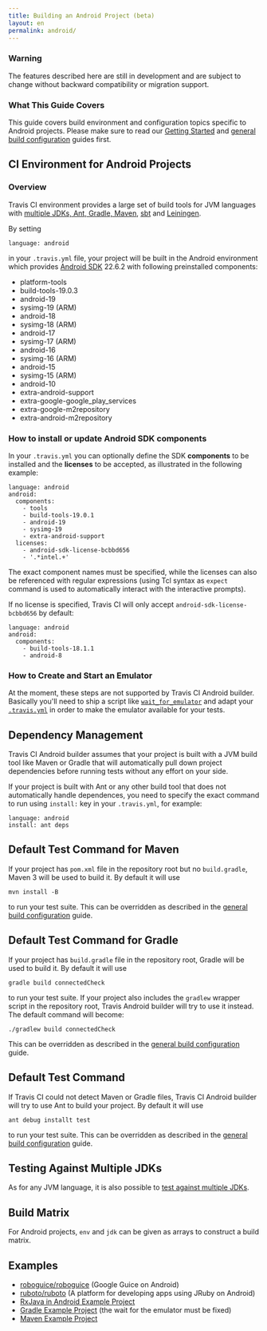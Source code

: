 ```yaml
---
title: Building an Android Project (beta)
layout: en
permalink: android/
---
```


### Warning

The features described here are still in development and are subject to change without backward compatibility or migration support.

### What This Guide Covers

This guide covers build environment and configuration topics specific to Android projects. Please make sure to read our [Getting Started](/user/getting-started/) and [general build configuration](/user/build-configuration/) guides first.

## CI Environment for Android Projects

### Overview

Travis CI environment provides a large set of build tools for JVM languages with [multiple JDKs, Ant, Gradle, Maven](/user/languages/java/#Overview), [sbt](/user/languages/scala#Projects-using-sbt) and [Leiningen](/user/languages/clojure).

By setting

    language: android

in your `.travis.yml` file, your project will be built in the Android environment which provides [Android SDK](http://developer.android.com/sdk) 22.6.2 with following preinstalled components:

- platform-tools
- build-tools-19.0.3
- android-19
- sysimg-19 (ARM)
- android-18
- sysimg-18 (ARM)
- android-17
- sysimg-17 (ARM)
- android-16
- sysimg-16 (ARM)
- android-15
- sysimg-15 (ARM)
- android-10
- extra-android-support
- extra-google-google_play_services
- extra-google-m2repository
- extra-android-m2repository

### How to install or update Android SDK components

In your `.travis.yml` you can optionally define the SDK **components** to be installed and the **licenses** to be accepted, as illustrated in the following example:

    language: android
    android:
      components:
        - tools
        - build-tools-19.0.1
        - android-19
        - sysimg-19
        - extra-android-support
      licenses:
        - android-sdk-license-bcbbd656
        - '.*intel.+'

The exact component names must be specified, while the licenses can also be referenced with regular expressions (using Tcl syntax as `expect` command is used to automatically interact with the interactive prompts).

If no license is specified, Travis CI will only accept `android-sdk-license-bcbbd656` by default:

    language: android
    android:
      components:
        - build-tools-18.1.1
        - android-8

### How to Create and Start an Emulator

At the moment, these steps are not supported by Travis CI Android builder.
Basically you'll need to ship a script like [`wait_for_emulator`](https://github.com/andrewhr/rxjava-android-example/blob/master/ci/wait_for_emulator) and adapt your [`.travis.yml`](https://github.com/andrewhr/rxjava-android-example/blob/master/.travis.yml) in order to make the emulator available for your tests.

## Dependency Management

Travis CI Android builder assumes that your project is built with a JVM build tool like Maven or Gradle that will automatically pull down project dependencies before running tests without any effort on your side.

If your project is built with Ant or any other build tool that does not automatically handle dependences, you need to specify the exact command to run using `install:` key in your `.travis.yml`, for example:

    language: android
    install: ant deps

## Default Test Command for Maven

If your project has `pom.xml` file in the repository root but no `build.gradle`, Maven 3 will be used to build it. By default it will use

    mvn install -B

to run your test suite. This can be overridden as described in the [general build configuration](/user/build-configuration/) guide.

## Default Test Command for Gradle

If your project has `build.gradle` file in the repository root, Gradle will be used to build it. By default it will use

    gradle build connectedCheck

to run your test suite. If your project also includes the `gradlew` wrapper script in the repository root, Travis Android builder will try to use it instead. The default command will become:

    ./gradlew build connectedCheck

This can be overridden as described in the [general build configuration](/user/build-configuration/) guide.

## Default Test Command

If Travis CI could not detect Maven or Gradle files, Travis CI Android builder will try to use Ant to build your project. By default it will use

    ant debug installt test

to run your test suite. This can be overridden as described in the [general build configuration](/user/build-configuration/) guide.

## Testing Against Multiple JDKs

As for any JVM language, it is also possible to [test against multiple JDKs](/user/languages/java/#Testing-Against-Multiple-JDKs).

## Build Matrix

For Android projects, `env` and `jdk` can be given as arrays to construct a build matrix.

## Examples

* [roboguice/roboguice](https://github.com/roboguice/roboguice/blob/master/.travis.yml) (Google Guice on Android)
* [ruboto/ruboto](https://github.com/ruboto/ruboto/blob/master/.travis.yml) (A platform for developing apps using JRuby on Android)
* [RxJava in Android Example Project](https://github.com/andrewhr/rxjava-android-example/blob/master/.travis.yml)
* [Gradle Example Project](https://github.com/pestrada/android-tdd-playground/blob/master/.travis.yml) (the wait for the emulator must be fixed)
* [Maven Example Project](https://github.com/embarkmobile/android-maven-example/blob/master/.travis.yml)
